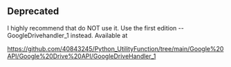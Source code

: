 ## Deprecated
I highly recommend that do NOT use it. Use the first edition -- GoogleDrivehandler_1 instead. Available at

https://github.com/40843245/Python_UtilityFunction/tree/main/Google%20API/Google%20Drive%20API/GoogleDriveHandler_1

